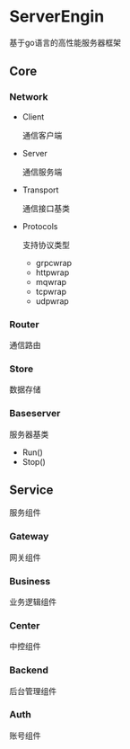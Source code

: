 # ServerEngin

基于go语言的高性能服务器框架


## Core

### Network

- Client

  通信客户端
  

- Server

  通信服务端
  

- Transport

  通信接口基类
  

- Protocols

  支持协议类型
  

	- grpcwrap
	- httpwrap
	- mqwrap
	- tcpwrap
	- udpwrap

### Router

通信路由


### Store

数据存储


### Baseserver

服务器基类


- Run()
- Stop()

## Service

服务组件


### Gateway

网关组件


### Business

业务逻辑组件


### Center

中控组件


### Backend

后台管理组件


### Auth

账号组件


